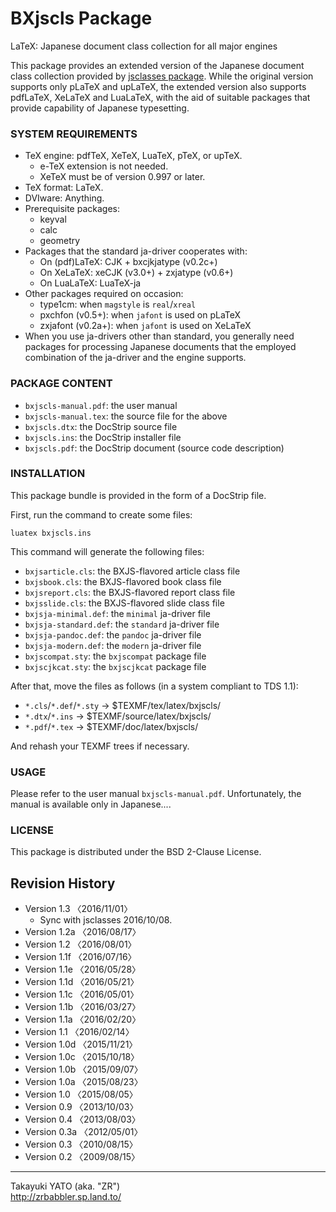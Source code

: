 BXjscls Package
===============

LaTeX: Japanese document class collection for all major engines

This package provides an extended version of the Japanese document
class collection provided by [jsclasses package]. While the original
version supports only pLaTeX and upLaTeX, the extended version also
supports pdfLaTeX, XeLaTeX and LuaLaTeX, with the aid of suitable
packages that provide capability of Japanese typesetting.

[jsclasses package]: (https://www.ctan.org/pkg/jsclasses)

### SYSTEM REQUIREMENTS

  * TeX engine: pdfTeX, XeTeX, LuaTeX, pTeX, or upTeX.
      - e-TeX extension is not needed.
      - XeTeX must be of version 0.997 or later.
  * TeX format: LaTeX.
  * DVIware: Anything.
  * Prerequisite packages:
      - keyval
      - calc
      - geometry
  * Packages that the standard ja-driver cooperates with:
      - On (pdf)LaTeX:
        CJK + bxcjkjatype (v0.2c+)
      - On XeLaTeX:
        xeCJK (v3.0+) + zxjatype (v0.6+)
      - On LuaLaTeX:
        LuaTeX-ja
  * Other packages required on occasion:
      - type1cm: when `magstyle` is `real`/`xreal`
      - pxchfon (v0.5+): when `jafont` is used on pLaTeX
      - zxjafont (v0.2a+):  when `jafont` is used on XeLaTeX
  * When you use ja-drivers other than standard, you generally need
    packages for processing Japanese documents that the employed
    combination of the ja-driver and the engine supports.

### PACKAGE CONTENT

  * `bxjscls-manual.pdf`: the user manual
  * `bxjscls-manual.tex`: the source file for the above
  * `bxjscls.dtx`: the DocStrip source file
  * `bxjscls.ins`: the DocStrip installer file
  * `bxjscls.pdf`: the DocStrip document (source code description)

### INSTALLATION

This package bundle is provided in the form of a DocStrip file.

First, run the command to create some files:

    luatex bxjscls.ins

This command will generate the following files:

  * `bxjsarticle.cls`: the BXJS-flavored article class file
  * `bxjsbook.cls`: the BXJS-flavored book class file
  * `bxjsreport.cls`: the BXJS-flavored report class file
  * `bxjsslide.cls`: the BXJS-flavored slide class file
  * `bxjsja-minimal.def`: the `minimal` ja-driver file
  * `bxjsja-standard.def`: the `standard` ja-driver file
  * `bxjsja-pandoc.def`: the `pandoc` ja-driver file
  * `bxjsja-modern.def`: the `modern` ja-driver file
  * `bxjscompat.sty`: the `bxjscompat` package file
  * `bxjscjkcat.sty`: the `bxjscjkcat` package file

After that, move the files as follows (in a system compliant to
TDS 1.1):

  - `*.cls`/`*.def`/`*.sty` → $TEXMF/tex/latex/bxjscls/
  - `*.dtx`/`*.ins` → $TEXMF/source/latex/bxjscls/
  - `*.pdf`/`*.tex` → $TEXMF/doc/latex/bxjscls/

And rehash your TEXMF trees if necessary.

### USAGE

Please refer to the user manual `bxjscls-manual.pdf`.
Unfortunately, the manual is available only in Japanese....

### LICENSE

This package is distributed under the BSD 2-Clause License.

Revision History
----------------

  * Version 1.3  〈2016/11/01〉
      - Sync with jsclasses 2016/10/08.
  * Version 1.2a 〈2016/08/17〉
  * Version 1.2  〈2016/08/01〉
  * Version 1.1f 〈2016/07/16〉
  * Version 1.1e 〈2016/05/28〉
  * Version 1.1d 〈2016/05/21〉
  * Version 1.1c 〈2016/05/01〉
  * Version 1.1b 〈2016/03/27〉
  * Version 1.1a 〈2016/02/20〉
  * Version 1.1  〈2016/02/14〉
  * Version 1.0d 〈2015/11/21〉
  * Version 1.0c 〈2015/10/18〉
  * Version 1.0b 〈2015/09/07〉
  * Version 1.0a 〈2015/08/23〉
  * Version 1.0  〈2015/08/05〉
  * Version 0.9  〈2013/10/03〉
  * Version 0.4  〈2013/08/03〉
  * Version 0.3a 〈2012/05/01〉
  * Version 0.3  〈2010/08/15〉
  * Version 0.2  〈2009/08/15〉

--------------------
Takayuki YATO (aka. "ZR")  
http://zrbabbler.sp.land.to/

